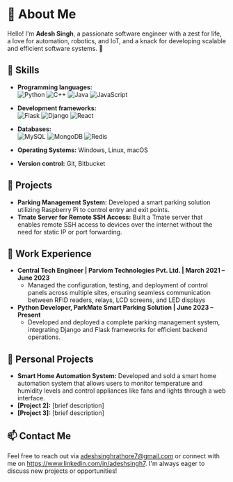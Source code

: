 # 🌟 About Me

Hello! I'm **Adesh Singh**, a passionate software engineer with a zest for life, a love for automation, robotics, and IoT, and a knack for developing scalable and efficient software systems. 🚀

## 🎨 Skills

- **Programming languages:**  
  ![Python](https://img.shields.io/badge/-Python-3776AB?style=for-the-badge&logo=python&logoColor=white) 
  ![C++](https://img.shields.io/badge/-C++-00599C?style=for-the-badge&logo=c%2B%2B&logoColor=white) 
  ![Java](https://img.shields.io/badge/-Java-007396?style=for-the-badge&logo=java&logoColor=white) 
  ![JavaScript](https://img.shields.io/badge/-JavaScript-F7DF1E?style=for-the-badge&logo=javascript&logoColor=black)
  
- **Development frameworks:**  
  ![Flask](https://img.shields.io/badge/-Flask-000000?style=for-the-badge&logo=flask&logoColor=white) 
  ![Django](https://img.shields.io/badge/-Django-092E20?style=for-the-badge&logo=django&logoColor=white) 
  ![React](https://img.shields.io/badge/-React-61DAFB?style=for-the-badge&logo=react&logoColor=black)

- **Databases:**  
  ![MySQL](https://img.shields.io/badge/-MySQL-4479A1?style=for-the-badge&logo=mysql&logoColor=white) 
  ![MongoDB](https://img.shields.io/badge/-MongoDB-47A248?style=for-the-badge&logo=mongodb&logoColor=white) 
  ![Redis](https://img.shields.io/badge/-Redis-DC382D?style=for-the-badge&logo=redis&logoColor=white)

- **Operating Systems:** Windows, Linux, macOS

- **Version control:** Git, Bitbucket

## 🚀 Projects

- **Parking Management System:** Developed a smart parking solution utilizing Raspberry Pi to control entry and exit points.
- **Tmate Server for Remote SSH Access:** Built a Tmate server that enables remote SSH access to devices over the internet without the need for static IP or port forwarding.

## 💼 Work Experience

- **Central Tech Engineer | Parviom Technologies Pvt. Ltd. | March 2021 – June 2023**  
  + Managed the configuration, testing, and deployment of control panels across multiple
sites, ensuring seamless communication between RFID readers, relays, LCD screens, and
LED displays
- **Python Developer, ParkMate Smart Parking Solution | June 2023 – Present**  
  + Developed and deployed a complete parking management system, integrating Django
and Flask frameworks for efficient backend operations.

## 🧩 Personal Projects

- **Smart Home Automation System:** Developed and sold a smart home automation system that allows users to monitor temperature and humidity levels and control appliances like fans and lights through a web interface.
- **[Project 2]:** [brief description]
- **[Project 3]:** [brief description]

## 📫 Contact Me

Feel free to reach out via adeshsinghrathore7@gmail.com or connect with me on https://www.linkedin.com/in/adeshsingh7. I'm always eager to discuss new projects or opportunities!

